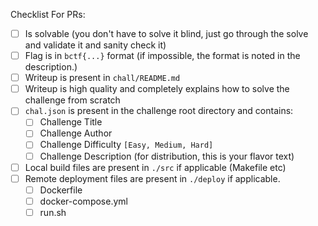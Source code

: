 Checklist For PRs:

- [ ] Is solvable (you don't have to solve it blind, just go through the solve and validate it and sanity check it)
- [ ] Flag is in `bctf{...}` format (if impossible, the format is noted in the description.)
- [ ] Writeup is present in `chall/README.md`
- [ ] Writeup is high quality and completely explains how to solve the challenge from scratch
- [ ] `chal.json` is present in the challenge root directory and contains:
  - [ ] Challenge Title
  - [ ] Challenge Author
  - [ ] Challenge Difficulty `[Easy, Medium, Hard]`
  - [ ] Challenge Description (for distribution, this is your flavor text)
- [ ] Local build files are present in `./src` if applicable (Makefile etc)
- [ ] Remote deployment files are present in `./deploy` if applicable.
  - [ ] Dockerfile
  - [ ] docker-compose.yml
  - [ ] run.sh